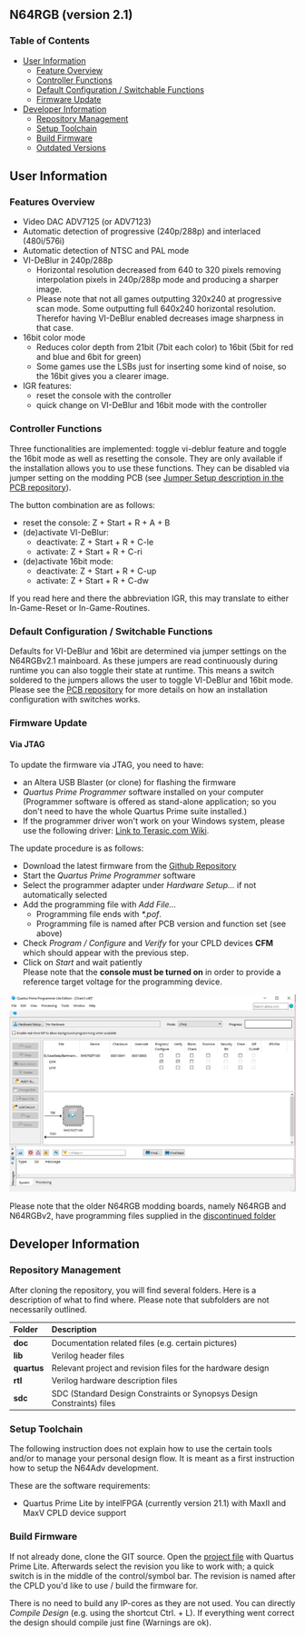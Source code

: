 N64RGB (version 2.1)
---

### Table of Contents

- [User Information](https://github.com/borti4938/n64rgb_fw#user-information)
  - [Feature Overview](https://github.com/borti4938/n64rgb_fw#feature-overview)
  - [Controller Functions](https://github.com/borti4938/n64rgb_fw#controller-functions)
  - [Default Configuration / Switchable Functions](https://github.com/borti4938/n64rgb_fw#default-configuration--switchable-functions)
  - [Firmware Update](https://github.com/borti4938/n64rgb_fw#firmware-update)
- [Developer Information](https://github.com/borti4938/n64rgb_fw#developer-information)
  - [Repository Management](https://github.com/borti4938/n64rgb_fw#repository-management)
  - [Setup Toolchain](https://github.com/borti4938/n64rgb_fw#setup-toolchain)
  - [Build Firmware](https://github.com/borti4938/n64rgb_fw#build-firmware)
  - [Outdated Versions](https://github.com/borti4938/n64rgb_fw#outdated-versions)


## User Information

### Features Overview

- Video DAC ADV7125 (or ADV7123)
- Automatic detection of progressive (240p/288p) and interlaced (480i/576i)
- Automatic detection of NTSC and PAL mode
- VI-DeBlur in 240p/288p
  - Horizontal resolution decreased from 640 to 320 pixels removing interpolation pixels in 240p/288p mode and producing a sharper image.
  - Please note that not all games outputting 320x240 at progressive scan mode.
    Some outputting full 640x240 horizontal resolution.
    Therefor having VI-DeBlur enabled decreases image sharpness in that case.
- 16bit color mode
  - Reduces color depth from 21bit (7bit each color) to 16bit (5bit for red and blue and 6bit for green)
  - Some games use the LSBs just for inserting some kind of noise, so the 16bit gives you a clearer image.
- IGR features:
  - reset the console with the controller
  - quick change on VI-DeBlur and 16bit mode with the controller


### Controller Functions

Three functionalities are implemented: toggle vi-deblur feature and toggle the 16bit mode as well as resetting the console.
They are only available if the installation allows you to use these functions.
They can be disabled via jumper setting on the modding PCB (see [Jumper Setup description in the PCB repository](https://github.com/borti4938/n64rgb_pcb#jumper-setup)).

The button combination are as follows:
- reset the console: Z + Start + R + A + B
- (de)activate VI-DeBlur:
  - deactivate: Z + Start + R + C-le
  - activate: Z + Start + R + C-ri
- (de)activate 16bit mode:
  - deactivate: Z + Start + R + C-up
  - activate: Z + Start + R + C-dw

If you read here and there the abbreviation IGR, this may translate to either In-Game-Reset or In-Game-Routines.


### Default Configuration / Switchable Functions

Defaults for VI-DeBlur and 16bit are determined via jumper settings on the N64RGBv2.1 mainboard.
As these jumpers are read continuously during runtime you can also toggle their state at runtime.
This means a switch soldered to the jumpers allows the user to toggle VI-DeBlur and 16bit mode.
Please see the [PCB repository](https://github.com/borti4938/n64rgb_pcb) for more details on how an installation configuration with switches works.

### Firmware Update

#### Via JTAG

To update the firmware via JTAG, you need to have:

- an Altera USB Blaster (or clone) for flashing the firmware
- _Quartus Prime Programmer_ software installed on your computer  
(Programmer software is offered as stand-alone application; so you don't need to have the whole Quartus Prime suite installed.)
- If the programmer driver won't work on your Windows system, please use the following driver: [Link to Terasic.com Wiki](https://www.terasic.com.tw/wiki/Altera_USB_Blaster_Driver_Installation_Instructions).

The update procedure is as follows:
- Download the latest firmware from the [Github Repository](https://github.com/borti4938/n64rgb_fw4viletim/releases)
- Start the _Quartus Prime Programmer_ software
- Select the programmer adapter under _Hardware Setup..._ if not automatically selected
- Add the programming file with _Add File..._  
  - Programming file ends with _\*.pof_.
  - Programming file is named after PCB version and function set (see above)
- Check _Program / Configure_ and _Verify_ for your CPLD devices **CFM** which should appear with the previous step.
- Click on _Start_ and wait patiently  
Please note that the **console must be turned on** in order to provide a reference target voltage for the programming device.

![](./doc/img/jtag_update.jpg)

Please note that the older N64RGB modding boards, namely N64RGB and N64RGBv2, have programming files supplied in the [discontinued folder](quartus/output_files/discontinued)

## Developer Information

### Repository Management

After cloning the repository, you will find several folders.
Here is a description of what to find where.
Please note that subfolders are not necessarily outlined.

| Folder | Description |
|:-------|:------------|
| **doc** | Documentation related files (e.g. certain pictures) |
| **lib** | Verilog header files |
| **quartus** | Relevant project and revision files for the hardware design |
| **rtl** | Verilog hardware description files |
| **sdc** | SDC (Standard Design Constraints or Synopsys Design Constraints) files |


### Setup Toolchain

The following instruction does not explain how to use the certain tools and/or to manage your personal design flow.
It is meant as a first instruction how to setup the N64Adv development.

These are the software requirements:
- Quartus Prime Lite by intelFPGA (currently version 21.1) with MaxII and MaxV CPLD device support


### Build Firmware

If not already done, clone the GIT source.
Open the [project file](./quartus/n64rgb_viletim.qpf) with Quartus Prime Lite.
Afterwards select the revision you like to work with; a quick switch is in the middle of the control/symbol bar.
The revision is named after the CPLD you'd like to use / build the firmware for.

There is no need to build any IP-cores as they are not used.
You can directly _Compile Design_ (e.g. using the shortcut Ctrl. + L).
If everything went correct the design should compile just fine (Warnings are ok).
